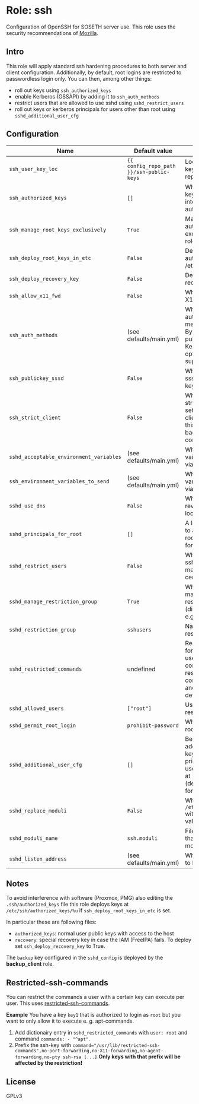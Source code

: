 # Role: ssh

Configuration of OpenSSH for SOSETH server use. This role uses the security
recommendations of [Mozilla](https://infosec.mozilla.org/guidelines/openssh.html).

## Intro
This role will apply standard ssh hardening procedures to both server and client
configuration. Additionally, by default, root logins are restricted to
passwordless login only.
You can then, among other things:
 * roll out keys using `ssh_authorized_keys`
 * enable Kerberos (GSSAPI) by adding it to `ssh_auth_methods`
 * restrict users that are allowed to use sshd using `sshd_restrict_users`
 * roll out keys or kerberos principals for users other than root using `sshd_additional_user_cfg`

## Configuration
| Name | Default value | Description |
| ---- | ------------- | ----------- |
| `ssh_user_key_loc` | `{{ config_repo_path }}/ssh-public-keys` | Location of user keys in this repository |
| `ssh_authorized_keys` | `[]` | Which of the above keys should we put into root's authorized_keys? |
| `ssh_manage_root_keys_exclusively` | `True` | Manage root's authorized_keys exclusively by this role? |
| `ssh_deploy_root_keys_in_etc` | `False` | Deploy root's authorized keys in /etc/ssh? |
| `ssh_deploy_recovery_key` | `False` | Deploy the recovery key? |
| `ssh_allow_x11_fwd` | `False` | Whether to allow X11 forwarding |
| `ssh_auth_methods` | (see defaults/main.yml) | Which authentication methods to allow. By default, only pubkey is enabled, Kerberos is optionally supported |
| `ssh_publickey_sssd` | `False` | Whether to use sssd to get user's keys |
| `ssh_strict_client` | `False` | Whether to enforce strict security settings for the ssh client. Note that this might break backwards compatibility |
| `sshd_acceptable_environment_variables` | (see defaults/main.yml) | Which environment vairables to accept via ssh |
| `ssh_environment_variables_to_send` | (see defaults/main.yml) | Which environment variables to send via SSH |
| `sshd_use_dns` | `False` | Whether to enable reverse DNS lookup for clients
| `sshd_principals_for_root` | `[]` | A list of principals to allow to ssh as root. Only useful for Kerberos |
| `sshd_restrict_users` | `False` | Whether to restrict ssh logins to members of a certain group |
| `sshd_manage_restriction_group` | `True` | Whether to actively manage the ssh restriction group (disable if it is in e.g. LDAP) |
| `sshd_restriction_group` | `sshusers` | Name of the ssh restriction group |
| `sshd_restricted_commands` | undefined | Restrict commands for certain user+key combinations (see restricted-ssh-commands section and defaults/main.yml |
| `sshd_allowed_users` | `["root"]` | User to add to ssh restriction group |
| `sshd_permit_root_login` | `prohibit-password` | Whether to permit root login |
| `sshd_additional_user_cfg` | `[]` | Besides root, additionally deploy keys or kerberos principals for these users. Have a look at (defaults/main.yml) for formatting |
| `sshd_replace_moduli` | `False` | Whether to replace `/etc/ssh/moduli` with user-provided values |
| `sshd_moduli_name` | `ssh.moduli` | File in playbook that contains the moduli |
| `sshd_listen_address` | (see defaults/main.yml) | Which addresses to bind to |

## Notes
To avoid interference with software (Proxmox, PMG) also editing the `.ssh/authorized_keys` file
this role deploys keys at `/etc/ssh/authorized_keys/%u` if `ssh_deploy_root_keys_in_etc` is set.

In particular these are following files:
  * `authorized_keys`: normal user public keys with access to the host
  * `recovery`: special recovery key in case the IAM (FreeIPA) fails. To deploy set `ssh_deploy_recovery_key` to True.

The `backup` key configured in the `sshd_config` is deployed by the **backup_client** role.

## Restricted-ssh-commands
You can restrict the commands a user with a certain key can execute per user.
This uses [restricted-ssh-commands](https://packages.debian.org/buster/restricted-ssh-commands).

**Example** You have a key `key1` that is authorized to login as `root` but you
want to only allow it to execute e. g. apt-commands.

1. Add dictionairy entry in `sshd_restricted_commands` with `user: root` and
command `commands: - "^apt"`.
2. Prefix the ssh-key with `command="/usr/lib/restricted-ssh-commands",no-port-forwarding,no-X11-forwarding,no-agent-forwarding,no-pty ssh-rsa [...]`
**Only keys with that prefix will be affected by the restriction!**

## License
GPLv3

